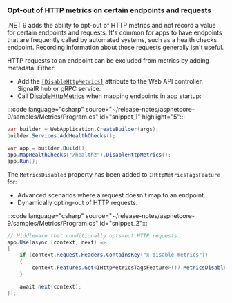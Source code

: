 <!-- 
[!INCLUDE[](~/release-notes/aspnetcore-9/includes/opt_out_metrics.md)]
-->
### Opt-out of HTTP metrics on certain endpoints and requests

.NET 9 adds the ability to opt-out of HTTP metrics and not record a value for certain endpoints and requests. It's common for apps to have endpoints that are frequently called by automated systems, such as a health checks endpoint. Recording information about those requests generally isn't useful.

HTTP requests to an endpoint can be excluded from metrics by adding metadata. Either:

* Add the [`[DisableHttpMetrics]`](https://source.dot.net/#Microsoft.AspNetCore.Http.Extensions/DisableHttpMetricsAttribute.cs,258cd11ebe5f2ee1) attribute to the Web API controller, SignalR hub or gRPC service.
* Call [DisableHttpMetrics](https://source.dot.net/#Microsoft.AspNetCore.Http.Extensions/HttpMetricsEndpointConventionBuilderExtensions.cs,7537104878c6f44a) when mapping endpoints in app startup:

:::code language="csharp" source="~/release-notes/aspnetcore-9/samples/Metrics/Program.cs" id="snippet_1" highlight="5":::

```cs
var builder = WebApplication.CreateBuilder(args);
builder.Services.AddHealthChecks();

var app = builder.Build();
app.MapHealthChecks("/healthz").DisableHttpMetrics();
app.Run();
```

The `MetricsDisabled` property has been added to `IHttpMetricsTagsFeature` for:

* Advanced scenarios where a request doesn't map to an endpoint.
* Dynamically opting-out of HTTP requests.

:::code language="csharp" source="~/release-notes/aspnetcore-9/samples/Metrics/Program.cs" id="snippet_2":::

```cs
// Middleware that conditionally opts-out HTTP requests.
app.Use(async (context, next) =>
{
    if (context.Request.Headers.ContainsKey("x-disable-metrics"))
    {
        context.Features.Get<IHttpMetricsTagsFeature>()?.MetricsDisabled = true;
    }

    await next(context);
});
```